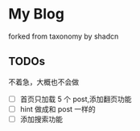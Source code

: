 # My Blog
forked from taxonomy by shadcn

## TODOs
不着急，大概也不会做

* [ ] 首页只加载 5 个 post,添加翻页功能
* [ ] hint 做成和 post 一样的
* [ ] 添加搜索功能
